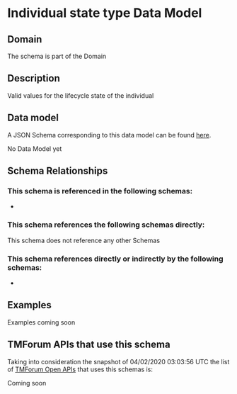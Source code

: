 # Individual state type Data Model

## Domain

The  schema is part of the  Domain

## Description

Valid values for the lifecycle state of the individual

## Data model

A JSON Schema corresponding to this data model can be found
[here](https://github.com/tmforum-rand/schemas/blob/candidates/EngagedParty/IndividualStateType.schema.json).

No Data Model yet

## Schema Relationships

### This schema is referenced in the following schemas:

-

### This schema references the following schemas directly:

This schema does not reference any other Schemas

### This schema references directly or indirectly by the following schemas:

-



## Examples

Examples coming soon

## TMForum APIs that use this schema

Taking into consideration the snapshot of 04/02/2020 03:03:56 UTC the list of [TMForum Open APIs](https://www.tmforum.org/open-apis/) that uses this schemas is:

Coming soon